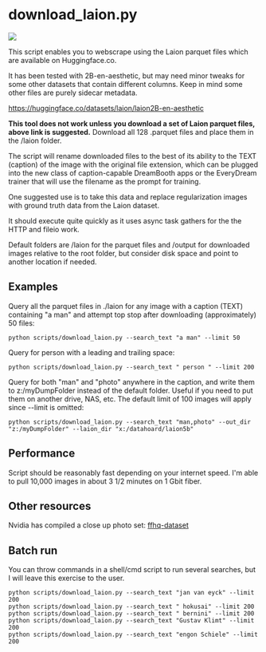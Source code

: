 # download_laion.py

![](../demo/demo03.png)

This script enables you to webscrape using the Laion parquet files which are available on Huggingface.co. 

It has been tested with 2B-en-aesthetic, but may need minor tweaks for some other datasets that contain different columns.  Keep in mind some other files are purely sidecar metadata.

https://huggingface.co/datasets/laion/laion2B-en-aesthetic

**This tool does not work unless you download a set of Laion parquet files, above link is suggested.** Download all 128 .parquet files and place them in the /laion folder.

The script will rename downloaded files to the best of its ability to the TEXT (caption) of the image with the original file extension, which can be plugged into the new class of caption-capable DreamBooth apps or the EveryDream trainer that will use the filename as the prompt for training.  

One suggested use is to take this data and replace regularization images with ground truth data from the Laion dataset.

It should execute quite quickly as it uses async task gathers for the the HTTP and fileio work. 

Default folders are /laion for the parquet files and /output for downloaded images relative to the root folder, but consider disk space and point to another location if needed.

## Examples

Query all the parquet files in ./laion for any image with a caption (TEXT) containing "a man" and attempt top stop after downloading (approximately) 50 files:

    python scripts/download_laion.py --search_text "a man" --limit 50

Query for person with a leading and trailing space:

    python scripts/download_laion.py --search_text " person " --limit 200

Query for both "man" and "photo" anywhere in the caption, and write them to z:/myDumpFolder instead of the default folder.  Useful if you need to put them on another drive, NAS, etc.  The default limit of 100 images will apply since --limit is omitted:

    python scripts/download_laion.py --search_text "man,photo" --out_dir "z:/myDumpFolder" --laion_dir "x:/datahoard/laion5b"

## Performance

Script should be reasonably fast depending on your internet speed.  I'm able to pull 10,000 images in about 3 1/2 minutes on 1 Gbit fiber.  

## Other resources

Nvidia has compiled a close up photo set: [ffhq-dataset](https://github.com/NVlabs/ffhq-dataset)

## Batch run

You can throw commands in a shell/cmd script to run several searches, but I will leave this exercise to the user.

    python scripts/download_laion.py --search_text "jan van eyck" --limit 200
    python scripts/download_laion.py --search_text " hokusai" --limit 200
    python scripts/download_laion.py --search_text " bernini" --limit 200
    python scripts/download_laion.py --search_text "Gustav Klimt" --limit 200
    python scripts/download_laion.py --search_text "engon Schiele" --limit 200
